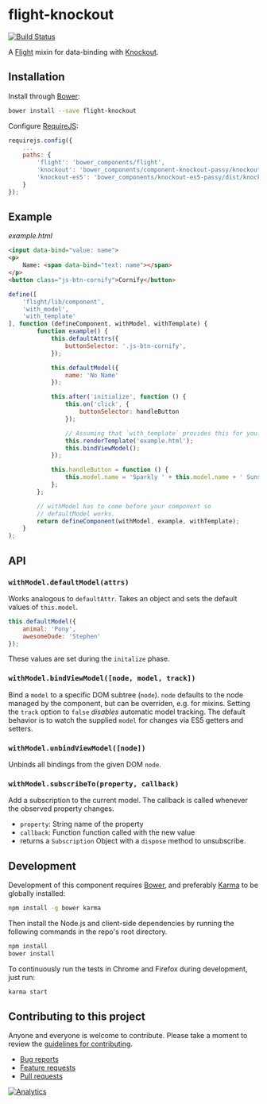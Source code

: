 # flight-knockout

[![Build Status](https://secure.travis-ci.org/passy/flight-knockout.png)](http://travis-ci.org/passy/flight-knockout)

A [Flight](https://github.com/flightjs/flight) mixin for data-binding with
[Knockout](http://knockoutjs.com/).

## Installation

Install through [Bower](https://github.com/bower/bower):

```bash
bower install --save flight-knockout
```

Configure [RequireJS](http://requirejs.org/):

```js
requirejs.config({
    ...
    paths: {
        'flight': 'bower_components/flight',
        'knockout': 'bower_components/component-knockout-passy/knockout',
        'knockout-es5': 'bower_components/knockout-es5-passy/dist/knockout-es5'
    }
});
```

## Example

*example.html*
```html
<input data-bind="value: name">
<p>
    Name: <span data-bind="text: name"></span>
</p>
<button class="js-btn-cornify">Cornify</button>
```

```js
define([
    'flight/lib/component',
    'with_model',
    'with_template'
], function (defineComponent, withModel, withTemplate) {
        function example() {
            this.defaultAttrs({
                buttonSelector: '.js-btn-cornify',
            });

            this.defaultModel({
                name: 'No Name'
            });

            this.after('initialize', function () {
                this.on('click', {
                    buttonSelector: handleButton
                });

                // Assuming that `with_template` provides this for you.
                this.renderTemplate('example.html');
                this.bindViewModel();
            });

            this.handleButton = function () {
                this.model.name = 'Sparkly ' + this.model.name + ' Sunshine';
            };
        };

        // withModel has to come before your component so
        // defaultModel works.
        return defineComponent(withModel, example, withTemplate);
    }
);
```

## API

### `withModel.defaultModel(attrs)`

Works analogous to `defaultAttr`. Takes an object and sets the default values of
`this.model`.

```js
this.defaultModel({
    animal: 'Pony',
    awesomeDude: 'Stephen'
});
```

These values are set during the `initalize` phase.

### `withModel.bindViewModel([node, model, track])`

Bind a `model` to a specific DOM subtree (`node`). `node` defaults to the
node managed by the component, but can be overriden, e.g. for mixins. Setting
the `track` option to `false` *disables* automatic model tracking. The default
behavior is to watch the supplied `model` for changes via ES5 getters and
setters.

### `withModel.unbindViewModel([node])`

Unbinds all bindings from the given DOM `node`.

### `withModel.subscribeTo(property, callback)`

Add a subscription to the current model. The callback is called
whenever the observed property changes.

- `property`: String name of the property
- `callback`: Function function called with the new value
- returns a `Subscription` Object with a `dispose` method to unsubscribe.

## Development

Development of this component requires [Bower](http://bower.io), and preferably
[Karma](http://karma-runner.github.io) to be globally installed:

```bash
npm install -g bower karma
```

Then install the Node.js and client-side dependencies by running the following
commands in the repo's root directory.

```bash
npm install
bower install
```

To continuously run the tests in Chrome and Firefox during development, just run:

```bash
karma start
```

## Contributing to this project

Anyone and everyone is welcome to contribute. Please take a moment to
review the [guidelines for contributing](CONTRIBUTING.md).

* [Bug reports](CONTRIBUTING.md#bugs)
* [Feature requests](CONTRIBUTING.md#features)
* [Pull requests](CONTRIBUTING.md#pull-requests)

[![Analytics](https://ga-beacon.appspot.com/UA-587894-18/flight-knockout/readme)](https://github.com/igrigorik/ga-beacon)

